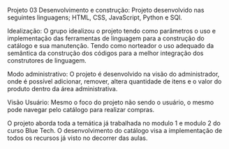 Projeto 03
Desenvolvimento e construção: 
Projeto desenvolvido nas seguintes linguagens; HTML, CSS, JavaScript, Python e SQl.

Idealização:
O grupo idealizou o projeto tendo como parâmetros o uso e implementação das ferramentas de linguagem para a construção do catálogo e sua manutenção. Tendo como norteador o uso adequado da semântica da construção dos códigos para a melhor integração dos construtores de linguagem.  

Modo administrativo: 
O projeto é desenvolvido na visão do administrador, onde é possível adicionar, remover, altera quantidade de itens e o valor do produto dentro da área administrativa. 

Visão Usuário: 
Mesmo o foco do projeto não sendo o usuário, o mesmo pode navegar pelo catálogo para realizar compras.

O projeto aborda toda a temática já trabalhada no modulo 1 e modulo 2 do curso Blue Tech. O desenvolvimento do catálogo visa a implementação de todos os recursos já visto no decorrer das aulas.  
